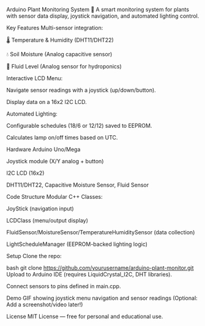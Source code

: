 Arduino Plant Monitoring System
🌿 A smart monitoring system for plants with sensor data display, joystick navigation, and automated lighting control.

Key Features
Multi-sensor integration:

🌡️ Temperature & Humidity (DHT11/DHT22)

💧 Soil Moisture (Analog capacitive sensor)

🚰 Fluid Level (Analog sensor for hydroponics)

Interactive LCD Menu:

Navigate sensor readings with a joystick (up/down/button).

Display data on a 16x2 I2C LCD.

Automated Lighting:

Configurable schedules (18/6 or 12/12) saved to EEPROM.

Calculates lamp on/off times based on UTC.

Hardware
Arduino Uno/Mega

Joystick module (X/Y analog + button)

I2C LCD (16x2)

DHT11/DHT22, Capacitive Moisture Sensor, Fluid Sensor

Code Structure
Modular C++ Classes:

JoyStick (navigation input)

LCDClass (menu/output display)

FluidSensor/MoistureSensor/TemperatureHumiditySensor (data collection)

LightScheduleManager (EEPROM-backed lighting logic)

Setup
Clone the repo:

bash
git clone https://github.com/yourusername/arduino-plant-monitor.git  
Upload to Arduino IDE (requires LiquidCrystal_I2C, DHT libraries).

Connect sensors to pins defined in main.cpp.

Demo
GIF showing joystick menu navigation and sensor readings (Optional: Add a screenshot/video later!)

License
MIT License — free for personal and educational use.
